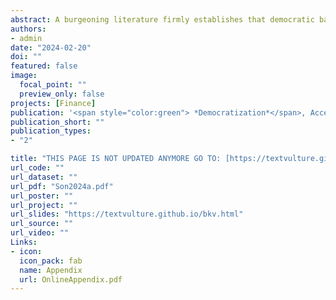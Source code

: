```yaml
---
abstract: A burgeoning literature firmly establishes that democratic backsliding leaves negative imprints in various domains. However, this empirical regularity has not been extended to the realm of culture despite ample anecdotes pointing to the detrimental effect of democratic decays on the very backbone of cultural dynamism, the freedom of expression. To fill this lacuna, the paper documents the case of deliberate infringement on freedom of expression in South Korea during its recent backsliding period (2008-2017). Using a difference-in-difference model on an original individual-level panel dataset, I report that the government's Blacklist project significantly damaged the careers of Korean movie workers, particularly those invisible from the public. The paper suggests that the consequence of a backsliding government's attempt to control public discourse  can be surprisingly comprehensive because it instills voluntary censorship in the industry. 
authors:
- admin
date: "2024-02-20"
doi: ""
featured: false
image:
  focal_point: ""
  preview_only: false
projects: [Finance]
publication: '<span style="color:green"> *Democratization*</span>, Accepted for Publication'
publication_short: ""
publication_types:
- "2"

title: "THIS PAGE IS NOT UPDATED ANYMORE GO TO: [https://textvulture.github.io/mypage/research.html] Consequences of Democratic Backsliding in Popular Culture: Evidence from Blacklist in South Korea"
url_code: ""
url_dataset: ""
url_pdf: "Son2024a.pdf"
url_poster: ""
url_project: ""
url_slides: "https://textvulture.github.io/bkv.html"
url_source: ""
url_video: ""
Links:
- icon: 
  icon_pack: fab
  name: Appendix
  url: OnlineAppendix.pdf
---
```

